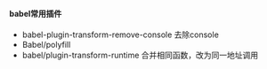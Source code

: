 #### babel常用插件

- babel-plugin-transform-remove-console 去除console
- Babel/polyfill  
- babel/plugin-transform-runtime 合并相同函数，改为同一地址调用

